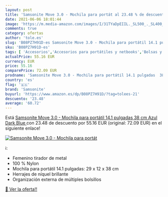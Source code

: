 ```yaml
---
layout: post
title: 'Samsonite Move 3.0 - Mochila para portát al 23.48 % de descuento'
date: 2021-06-06 18:01:44
image: 'https://m.media-amazon.com/images/I/31TYaDpEIIL._SL500_._SL400_.jpg'
comments: true
category: ofertas
author: 'tole.es'
slug: 'B08PZ7H91D-es Samsonite Move 3.0 - Mochila para portátil 14.1 pulgadas...'
sku: 'B08PZ7H91D-es'
tags: [ 'Accesorios','Accesorios para portátiles y netbooks','Bolsas y fundas para portátiles y netbooks','Equipaje','Informática','Mochilas','Mochilas para portátiles y netbooks','Mochilas tipo casual','mochila','samsonite', ]
actualPrice: 55.16 EUR
currency: EUR
price: 55.16
comparePrice: 72.09 EUR
prodname: 'Samsonite Move 3.0 - Mochila para portátil 14.1 pulgadas  38 cm  Azul  Dark Blue '
country: 'es'
flag: '🇪🇸'
brand: 'Samsonite'
buyurl: 'https://www.amazon.es/dp/B08PZ7H91D/?tag=tolees-21'
descuento: '23.48'
average: '60.72'
---
```


Está [Samsonite Move 3.0 - Mochila para portátil 14.1 pulgadas  38 cm  Azul  Dark Blue ](https://www.amazon.es/dp/B08PZ7H91D/?tag=tolees-21) con 23.48 de descuento por 55.16 EUR (original: 72.09 EUR) en el siguiente enlace!

[![Samsonite Move 3.0 - Mochila para portát](https://m.media-amazon.com/images/I/31TYaDpEIIL._SL500_._SL400_.jpg)](https://www.amazon.es/dp/B08PZ7H91D/?tag=tolees-21)

ℹ️:

- Femenino tirador de metal
- 100 % Nylon
- Mochila para portátil 14.1 pulgadas: 29 x 12 x 38 cm
- Herrajes de níquel brillante
- Organización externa de múltiples bolsillos

[🛒 Ver la oferta!!](https://www.amazon.es/dp/B08PZ7H91D/?tag=tolees-21)
